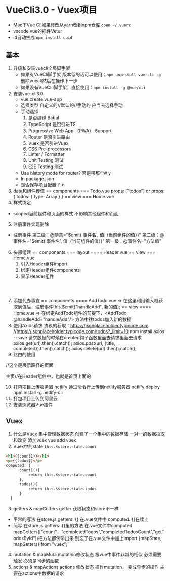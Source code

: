 # VueCli3.0 - Vuex项目
- Mac下Vue Cli如果修改从yarn改到npm仓库 `open ~/.vuerc`
- vscode vue的插件Vetur
- id自动生成 `npm install uuid`

## 基本
1. 升级和安装vuecli全局脚手架
    - 如果有VueCli脚手架 版本低的话可以使用：`npm uninstall vue-cli -g` 删除vuecli然后在操作下一步
    - 如果没有VueCLi脚手架，直接使用：`npm install -g @vue/cli`
2. 安装vue-cli3.0
    - vue create vue-app
    - 选择类型  自定义的//默认的//手动的   应当去选择手动
    - 手动选择
        1. 是否编译 Babal
        2. TypeScript 是否引进TS
        3. Progressive Web App （PWA） Support
        4. Router 是否引进路由
        5. Vuex 是否引进Vuex
        6. CSS Pre-processors
        7. Linter / Formatter
        8. Unit Testing 测试
        9. E2E Testing 测试
    - Use history mode for router? 否是带那个# y
    - In package.json
    - 是否保存项目配置？ n
3. data和组件传值
== components
=== Todo.vue  props: ["todos"] or props: { todos: { type: Array } }
== view
=== Home.vue <Todo :todo="todo" />
4. 样式绑定
- scoped当前组件和页面的样式  不影响其他组件和页面
5. 注册事件实现删除
- 注册事件
    第三级：@随意="$emit('事件名', 值（当前组件的值）)"
    第二级：@事件名="$emit('事件名', 值（当前组件的值）)"
    第一级：@事件名="方法值"
6. 头部组建
== components
=== layout
==== Header.vue
== view
=== Home.vue 
    1. 引入Header组件import
    2. 绑定Header组件components
    3. 显示Header组件<Header />
7. 添加代办事宜
== components
==== AddTodo.vue => 在这里利用输入框获取到值后，注册事件this.$emit("handleAdd", 新的值);
== view
==== Home.vue => 在绑定AddTodo组件的前提下，<AddTodo @handleAdd="handleAdd"/> 方法中往todos加入新的数据
8. 使用Axios请求
协议的获取：https://jsonplaceholder.typicode.com
//https://jsonplaceholder.typicode.com/todos?_limit=10
npm install axios --save 
请求数据的时候在created钩子函数里面去请求里面去请求
axios.get(url).then().catch();
axios.post(url, {title, completed}).then().catch();
axios.delete(url).then().catch();
9. 路由的使用
<!-- 路由切换的容器 -->
<router-view></router-view>//这个是展示路径的页面
<!--  -->
<router-link to="/">主页</router-link>//在Header组件中，也就是首页上面的

10. 打包项目上传服务器
netlify
通过命令行上传到netlify服务器
netlify deploy
npm install -g netlify-cli
11. 打包项目上传到阿里云
12. 安装浏览器Vue插件

## Vuex
1. 什么是Vuex
集中管理数据状态
创建了一个集中的数据存储
一对一的数据拉取和改变
添加vuex
vue add vuex
2. Vuex中的state 
`this.$store.state.count`
```html
<h1>{{count1}}</h1>
<p>{{todos}}</p>
computed: {
      count1(){
          return this.$store.state.count
      },
      todos(){
          return this.$store.state.todos
      }
  }
```
3. getters & mapGetters
getter 获取状态和store不一样
- 平常的写法  在store.js getters: {}  在.vue文件中 computed: {}在续上
- 简写 在store.js getters: {}里的方法  在.vue文件中computed: mapGetters(["count"，"completedTodos","completedTodosCount","getTodosById"])把方法都例举出来
别忘了在.vue文件中加上import {mapState, mapGetters} from "vuex";
4. mutation & mapMuta
mutation修改状态
根vue中事件非常的相似
必须需要触发
必须是同步的函数
5. actions & mapActions
actions 修改状态
操作mutation， 变成异步的操作
主要在actions中数据的请求